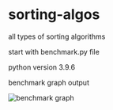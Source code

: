 # sorting-algos
all types of sorting algorithms 

start with benchmark.py file 


python version 3.9.6

benchmark graph output

![benchmark graph](https://github.com/user-attachments/assets/9d70714d-322b-4c9c-bb09-9d1820d3721e)
